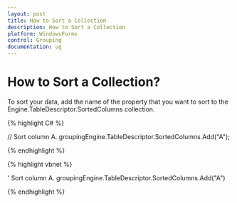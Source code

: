 ```yaml
---
layout: post
title: How to Sort a Collection
description: How to Sort a Collection
platform: WindowsForms
control: Grouping
documentation: ug
---
```

# How to Sort a Collection?

To sort your data, add the name of the property that you want to sort to the Engine.TableDescriptor.SortedColumns collection.

{% highlight C# %}
 
// Sort column A.
groupingEngine.TableDescriptor.SortedColumns.Add("A");
 
{% endhighlight %}

{% highlight vbnet %}
 
' Sort column A.
groupingEngine.TableDescriptor.SortedColumns.Add("A")

{% endhighlight %}